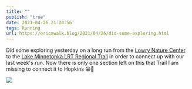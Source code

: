 ```yaml
---
title: ""
publish: "true"
date: 2021-04-26 21:28:56
tags: Running
url: https://ericmwalk.blog/2021/04/26/did-some-exploring.html
---
```


Did some exploring yesterday on a long run from the [Lowry Nature Center](https://www.threeriversparks.org/location/lowry-nature-center) to the [Lake Minnetonka LRT Regional Trail](https://www.threeriversparks.org/location/lake-minnetonka-lrt-regional-trail) in order to connect up with our last week's run. Now there is only one section left on this that Trail I am missing to connect it to Hopkins 😁🏃

![](https://ericmwalk.blog/uploads/2021/7b7c6ea570.jpg)